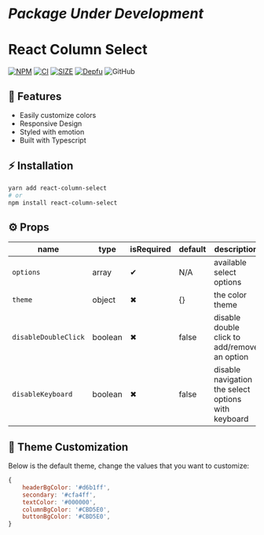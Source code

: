 # *Package Under Development*
# React Column Select
[![NPM](https://img.shields.io/npm/v/react-column-select)](https://www.npmjs.com/package/react-column-select)
[![CI](https://github.com/chr-ge/react-column-select/actions/workflows/ci.yml/badge.svg?branch=develop)](https://github.com/chr-ge/react-column-select/actions/workflows/ci.yml)
[![SIZE](https://badgen.net/bundlephobia/min/react-column-select)](https://bundlephobia.com/result?p=react-column-select)
[![Depfu](https://badges.depfu.com/badges/c540bb2dbd4e634a557231ecd335474e/overview.svg)](https://depfu.com/repos/github/chr-ge/react-column-select?project_id=24188)
![GitHub](https://img.shields.io/github/license/chr-ge/react-column-select)

## 🚀 Features
- Easily customize colors 
- Responsive Design
- Styled with emotion
- Built with Typescript

## ⚡ Installation

```sh
yarn add react-column-select
# or
npm install react-column-select
```

## ⚙️ Props

| name               | type             | isRequired    | default           | description                                                           |
| ---                | ---              | ---           | ---               | ---                           |
| `options`            | array           | ✔             | N/A               | available select options      |
| `theme`            | object           | ✖             | {}               | the color theme      |
| `disableDoubleClick`            | boolean           | ✖             | false               | disable double click to add/remove an option       |
| `disableKeyboard`           | boolean | ✖             | false               | disable navigation the select options with keyboard   |

## 🎨 Theme Customization
Below is the default theme, change the values that you want to customize:
```jsx
{
    headerBgColor: '#d6b1ff',
    secondary: '#cfa4ff',
    textColor: '#000000',
    columnBgColor: '#CBD5E0',
    buttonBgColor: '#CBD5E0',
}
```
